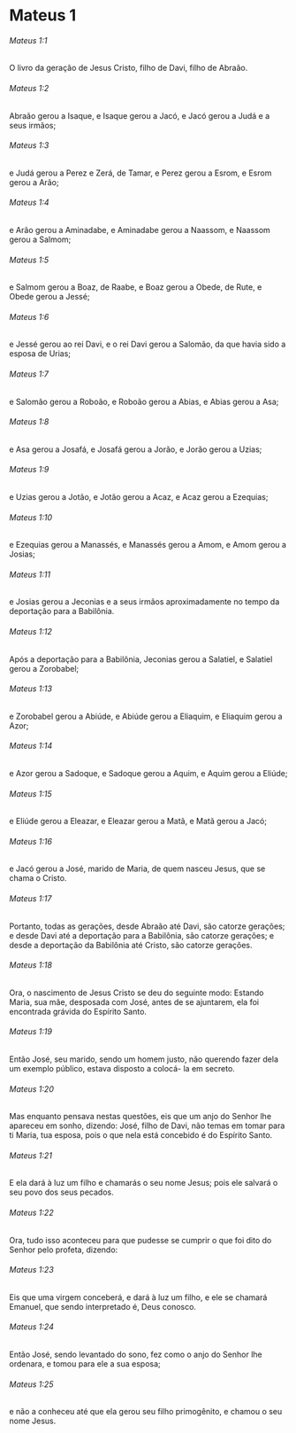 # Mateus 1

###### Mateus 1:1

O livro da geração de Jesus Cristo, filho de Davi, filho de Abraão.

###### Mateus 1:2

Abraão gerou a Isaque, e Isaque gerou a Jacó, e Jacó gerou a Judá e a seus irmãos;

###### Mateus 1:3

e Judá gerou a Perez e Zerá, de Tamar, e Perez gerou a Esrom, e Esrom gerou a Arão;

###### Mateus 1:4

e Arão gerou a Aminadabe, e Aminadabe gerou a Naassom, e Naassom gerou a Salmom;

###### Mateus 1:5

e Salmom gerou a Boaz, de Raabe, e Boaz gerou a Obede, de Rute, e Obede gerou a Jessé;

###### Mateus 1:6

e Jessé gerou ao rei Davi, e o rei Davi gerou a Salomão, da que havia sido a esposa de Urias;

###### Mateus 1:7

e Salomão gerou a Roboão, e Roboão gerou a Abias, e Abias gerou a Asa;

###### Mateus 1:8

e Asa gerou a Josafá, e Josafá gerou a Jorão, e Jorão gerou a Uzias;

###### Mateus 1:9

e Uzias gerou a Jotão, e Jotão gerou a Acaz, e Acaz gerou a Ezequias;

###### Mateus 1:10

e Ezequias gerou a Manassés, e Manassés gerou a Amom, e Amom gerou a Josias;

###### Mateus 1:11

e Josias gerou a Jeconias e a seus irmãos aproximadamente no tempo da deportação para a Babilônia.

###### Mateus 1:12

Após a deportação para a Babilônia, Jeconias gerou a Salatiel, e Salatiel gerou a Zorobabel;

###### Mateus 1:13

e Zorobabel gerou a Abiúde, e Abiúde gerou a Eliaquim, e Eliaquim gerou a Azor;

###### Mateus 1:14

e Azor gerou a Sadoque, e Sadoque gerou a Aquim, e Aquim gerou a Eliúde;

###### Mateus 1:15

e Eliúde gerou a Eleazar, e Eleazar gerou a Matã, e Matã gerou a Jacó;

###### Mateus 1:16

e Jacó gerou a José, marido de Maria, de quem nasceu Jesus, que se chama o Cristo.

###### Mateus 1:17

Portanto, todas as gerações, desde Abraão até Davi, são catorze gerações; e desde Davi até a deportação para a Babilônia, são catorze gerações; e desde a deportação da Babilônia até Cristo, são catorze gerações.

###### Mateus 1:18

Ora, o nascimento de Jesus Cristo se deu do seguinte modo: Estando Maria, sua mãe, desposada com José, antes de se ajuntarem, ela foi encontrada grávida do Espírito Santo.

###### Mateus 1:19

Então José, seu marido, sendo um homem justo, não querendo fazer dela um exemplo público, estava disposto a colocá- la em secreto.

###### Mateus 1:20

Mas enquanto pensava nestas questões, eis que um anjo do Senhor lhe apareceu em sonho, dizendo: José, filho de Davi, não temas em tomar para ti Maria, tua esposa, pois o que nela está concebido é do Espírito Santo.

###### Mateus 1:21

E ela dará à luz um filho e chamarás o seu nome Jesus; pois ele salvará o seu povo dos seus pecados.

###### Mateus 1:22

Ora, tudo isso aconteceu para que pudesse se cumprir o que foi dito do Senhor pelo profeta, dizendo:

###### Mateus 1:23

Eis que uma virgem conceberá, e dará à luz um filho, e ele se chamará Emanuel, que sendo interpretado é, Deus conosco.

###### Mateus 1:24

Então José, sendo levantado do sono, fez como o anjo do Senhor lhe ordenara, e tomou para ele a sua esposa;

###### Mateus 1:25

e não a conheceu até que ela gerou seu filho primogênito, e chamou o seu nome Jesus.

